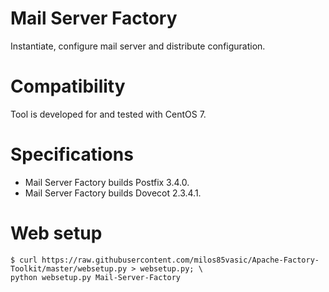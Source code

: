 # Mail Server Factory

Instantiate, configure mail server and distribute configuration. 

# Compatibility

Tool is developed for and tested with CentOS 7.

# Specifications

- Mail Server Factory builds Postfix 3.4.0.
- Mail Server Factory builds Dovecot 2.3.4.1.

# Web setup
```
$ curl https://raw.githubusercontent.com/milos85vasic/Apache-Factory-Toolkit/master/websetup.py > websetup.py; \
python websetup.py Mail-Server-Factory
```